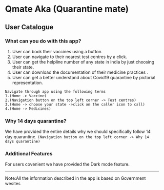 # Qmate Aka (Quarantine mate)
## User Catalogue
### What can you do with this app?

<ol>

  <li>User can book their vaccines using a button.</li> 

  <li>User can navigate to their nearest test centres by a click.</li> 

  <li>User can get the helpline number of any state in india by just choosing their state.</li>

  <li>User can download the documentation of their medicine practices .</li>
  
  <li>User can get a better understand about Covid19 quarantine by pictorial representation.</li></ol>

```
Navigate through app using the following terms 
1.(Home -> Vaccine)
2.(Navigation button on the top left corner -> Test centres)
3.(Home -> choose your state ->click on the caller icon to call)
4.(Home -> Medicines)
```

### Why 14 days quarantine?

We have provided the entire details why we should specifically follow 14 day quarantine.
```(Navigation button on the top left corner -> Why 14 days quarantine)```

### Additional Features

For users covenient we have provided the Dark mode feature.

---
Note:All the information described in the app is based on Government wesites
